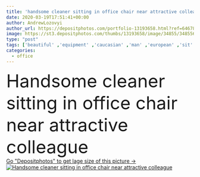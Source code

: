 ```yaml
---
title: 'handsome cleaner sitting in office chair near attractive colleague'
date: 2020-03-19T17:51:41+00:00
author: AndrewLozovyi
author_url: https://depositphotos.com/portfolio-13193658.html?ref=64678756
image: https://st3.depositphotos.com/thumbs/13193658/image/34855/348556240/api_thumb_450.jpg?forcejpeg=true
type: "post"
tags: ['beautiful' ,'equipment' ,'caucasian' ,'man' ,'european' ,'sit' ,'modern' ,'emotion' ,'office' ,'woman' ,'working' ,'work' ,'emotional' ,'hygiene' ,'together' ,'togetherness' ,'indoors' ,'profession' ,'attractive' ,'uniform' ,'team' ,'handsome' ,'positive' ,'cleaning' ,'teamwork' ,'workers' ,'workwear' ,'confident' ,'overalls' ,'colleagues' ,'coworkers' ,'cleaners' ,'professional occupation' ,'looking at camera' ,'Two People' ,'copy space' ,'young adult' ,'cleaning service' ,'rubber gloves' ,'office chair' ,'cleaning company' ,'commercial cleaning' ]
categories: 
  - office
---
```

<div aling="center">
            <font size="60"> Handsome cleaner sitting in office chair near attractive colleague</font>   
</div>
<div>
    <a href='https://st3.depositphotos.com/thumbs/13193658/image/34855/348556240/api_thumb_450.jpg?forcejpeg=true?ref=64678756' target=_blank > Go "Depositphotos" to get lage size of this picture ->
        <img href='https://st3.depositphotos.com/thumbs/13193658/image/34855/348556240/api_thumb_450.jpg?forcejpeg=true?ref=64678756' src='https://st3.depositphotos.com/13193658/34855/i/950/depositphotos_348556240-stock-photo-handsome-cleaner-sitting-office-chair.jpg?forcejpeg=true' alt='Handsome cleaner sitting in office chair near attractive colleague' >
    </a>
</div>
